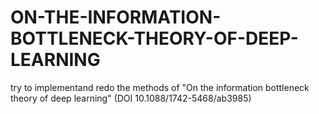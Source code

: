 # ON-THE-INFORMATION-BOTTLENECK-THEORY-OF-DEEP-LEARNING

try to implementand redo the methods of "On the information bottleneck theory of deep learning" (DOI 10.1088/1742-5468/ab3985)
